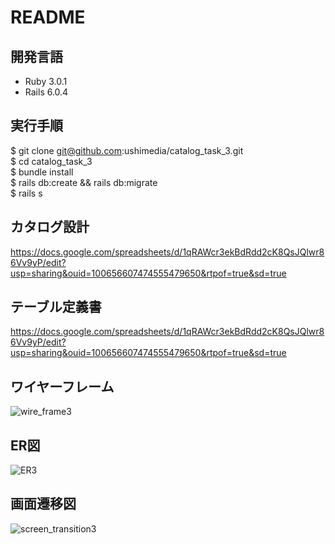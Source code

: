 # README

## 開発言語
 * Ruby 3.0.1
 * Rails 6.0.4

## 実行手順
 $ git clone git@github.com:ushimedia/catalog_task_3.git  
 $ cd catalog_task_3  
 $ bundle install  
 $ rails db:create && rails db:migrate  
 $ rails s  

## カタログ設計
https://docs.google.com/spreadsheets/d/1qRAWcr3ekBdRdd2cK8QsJQlwr86Vv9yP/edit?usp=sharing&ouid=100656607474555479650&rtpof=true&sd=true
## テーブル定義書
https://docs.google.com/spreadsheets/d/1qRAWcr3ekBdRdd2cK8QsJQlwr86Vv9yP/edit?usp=sharing&ouid=100656607474555479650&rtpof=true&sd=true

## ワイヤーフレーム
![wire_frame3](https://user-images.githubusercontent.com/103015276/174574864-4d6ce760-0d84-4b6d-8d4b-340fe1566111.png)

## ER図
![ER3](https://user-images.githubusercontent.com/103015276/175273792-96013bc8-d504-468c-aea9-7d4b3d623ffa.png)


## 画面遷移図
![screen_transition3](https://user-images.githubusercontent.com/103015276/174574873-dbd5b83a-a2c3-4955-b64a-fecea9c484a9.png)